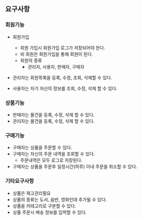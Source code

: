 ## 요구사항

### 회원기능
* 회원가입
  * 회원 가입시 회원가입 로그가 저장되어야 한다.
  * 비 회원은 회원가입을 통해 회원이 된다.
  * 회원의 종류
    * 관리자, 사용자, 판매자, 구매자
     
* 관리자는 회원목록을 등록, 수정, 조회, 삭제할 수 있다.
* 사용자는 자기 자신의 정보를 조회, 수정, 삭제 할 수 있다. 

### 상품기능
* 판매자는 물건을 등록, 수정, 삭제 할 수 있다.
* 관리자는 물건을 등록, 수정, 삭제 할 수 있다.

### 구매기능
* 구매자는 상품을 주문할 수 있다.
* 구매자는 자신의 주문 내역을 조회할 수 있다.
  * 주문내역은 모두 로그로 저장된다.
* 구매자는 상품을 주문후 일정시간(하루) 이내 주문을 취소할 수 있다.

### 기타요구사항
* 상품은 재고관리필요
* 상품의 종류는 도서, 음반, 영화인데 추가될 수 있다.
* 상품을 카테고리로 구분할 수 있다.
* 상품 주문시 배송 정보를 입력할 수 있다.
